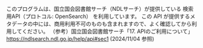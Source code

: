 このプログラムは、国立国会図書館サーチ（NDLサーチ）が提供している 検索用API（プロトコル: OpenSearch） を利用しています。
この API が提供するメタデータの中には、商用利用不可のものも含まれますので、よく確認してから利用してください。
（参考）国立国会図書館サーチ「17. APIのご利用について」https://ndlsearch.ndl.go.jp/help/api#sec1 (2024/11/04 参照)
